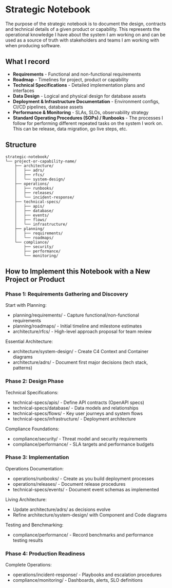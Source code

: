 # Strategic Notebook

The purpose of the strategic notebook is to document the design, contracts and technical details of a given product or capability. This represents the operational knowledge I have about the system I am working on and can be used as a source of truth with stakeholders and teams I am working with when producing software.

## What I record

- **Requirements** - Functional and non-functional requirements
- **Roadmap** - Timelines for project, product or capability
- **Technical Specifications** - Detailed implementation plans and interfaces
- **Data Design** - Logical and physical design for database assets
- **Deployment & Infrastructure Documentation** - Environment configs, CI/CD pipelines, database assets
- **Performance & Monitoring** - SLAs, SLOs, observability strategy
- **Standard Operating Procedures (SOPs) / Runbooks** - The processes I follow for performing different repeated tasks on the system I work on. This can be release, data migration, go live steps, etc.

## Structure

```
strategic-notebook/
└── project-or-capability-name/
    ├── architecture/
    │   ├── adrs/
    │   ├── rfcs/
    │   └── system-design/
    ├── operations/
    │   ├── runbooks/
    │   ├── releases/
    │   └── incident-response/
    ├── technical-specs/
    │   ├── apis/
    │   ├── database/
    │   ├── events/
    │   ├── flows/
    │   └── infrastructure/
    ├── planning/
    │   ├── requirements/
    │   └── roadmaps/
    └── compliance/
        ├── security/
        ├── performance/
        └── monitoring/
```

## How to Implement this Notebook with a New Project or Product

### Phase 1: Requirements Gathering and Discovery

Start with Planning:

- planning/requirements/ - Capture functional/non-functional requirements
- planning/roadmaps/ - Initial timeline and milestone estimates
- architecture/rfcs/ - High-level approach proposal for team review

Essential Architecture:

- architecture/system-design/ - Create C4 Context and Container diagrams
- architecture/adrs/ - Document first major decisions (tech stack, patterns)

### Phase 2: Design Phase

Technical Specifications:

- technical-specs/apis/ - Define API contracts (OpenAPI specs)
- technical-specs/database/ - Data models and relationships
- technical-specs/flows/ - Key user journeys and system flows
- technical-specs/infrastructure/ - Deployment architecture

Compliance Foundations:

- compliance/security/ - Threat model and security requirements
- compliance/performance/ - SLA targets and performance budgets

### Phase 3: Implementation

Operations Documentation:

- operations/runbooks/ - Create as you build deployment processes
- operations/releases/ - Document release procedures
- technical-specs/events/ - Document event schemas as implemented

Living Architecture:

- Update architecture/adrs/ as decisions evolve
- Refine architecture/system-design/ with Component and Code diagrams

Testing and Benchmarking:

- compliance/performance/ - Record benchmarks and performance testing results

### Phase 4: Production Readiness

Complete Operations:

- operations/incident-response/ - Playbooks and escalation procedures
- compliance/monitoring/ - Dashboards, alerts, SLO definitions
